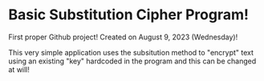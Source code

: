 # Basic Substitution Cipher Program!

First proper Github project!
Created on August 9, 2023 (Wednesday)!

This very simple application uses the subsitution method to "encrypt" text using an existing "key" hardcoded in the program and this can be changed at will!
